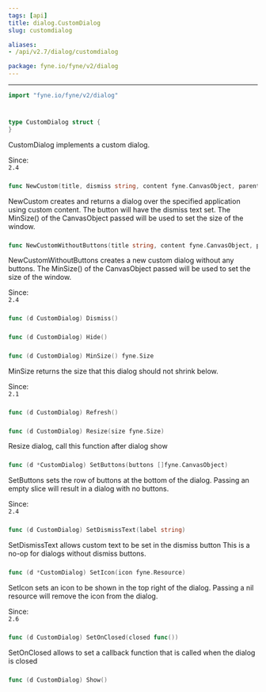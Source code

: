 ```yaml
---
tags: [api]
title: dialog.CustomDialog
slug: customdialog

aliases:
- /api/v2.7/dialog/customdialog

package: fyne.io/fyne/v2/dialog
---
```



---
```go
import "fyne.io/fyne/v2/dialog"
```

#

###

```go
type CustomDialog struct {
}
```

CustomDialog implements a custom dialog.


<div class="since">Since: <code>
2.4</code></div>

###

```go
func NewCustom(title, dismiss string, content fyne.CanvasObject, parent fyne.Window) *CustomDialog
```
NewCustom creates and returns a dialog over the specified application using custom content. The button will have the dismiss text set. The MinSize() of the CanvasObject passed will be used to set the size of the window.

###

```go
func NewCustomWithoutButtons(title string, content fyne.CanvasObject, parent fyne.Window) *CustomDialog
```
NewCustomWithoutButtons creates a new custom dialog without any buttons. The MinSize() of the CanvasObject passed will be used to set the size of the window.


<div class="since">Since: <code>
2.4</code></div>

###

```go
func (d CustomDialog) Dismiss()
```

###

```go
func (d CustomDialog) Hide()
```

###

```go
func (d CustomDialog) MinSize() fyne.Size
```
MinSize returns the size that this dialog should not shrink below.


<div class="since">Since: <code>
2.1</code></div>

###

```go
func (d CustomDialog) Refresh()
```

###

```go
func (d CustomDialog) Resize(size fyne.Size)
```
Resize dialog, call this function after dialog show

###

```go
func (d *CustomDialog) SetButtons(buttons []fyne.CanvasObject)
```
SetButtons sets the row of buttons at the bottom of the dialog. Passing an empty slice will result in a dialog with no buttons.


<div class="since">Since: <code>
2.4</code></div>

###

```go
func (d CustomDialog) SetDismissText(label string)
```
SetDismissText allows custom text to be set in the dismiss button This is a no-op for dialogs without dismiss buttons.

###

```go
func (d *CustomDialog) SetIcon(icon fyne.Resource)
```
SetIcon sets an icon to be shown in the top right of the dialog. Passing a nil resource will remove the icon from the dialog.


<div class="since">Since: <code>
2.6</code></div>

###

```go
func (d CustomDialog) SetOnClosed(closed func())
```
SetOnClosed allows to set a callback function that is called when the dialog is closed

###

```go
func (d CustomDialog) Show()
```
